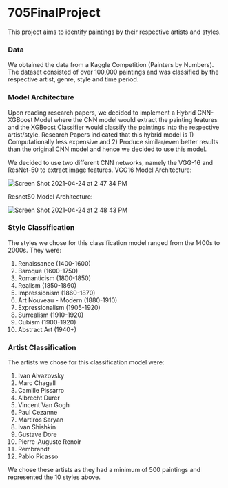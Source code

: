 # 705FinalProject

This project aims to identify paintings by their respective artists and styles. 


### Data

We obtained the data from a Kaggle Competition (Painters by Numbers). The dataset consisted of over 100,000 paintings and was classified by the respective artist, genre, style and time period. 


### Model Architecture

Upon reading research papers, we decided to implement a Hybrid CNN-XGBoost Model where the CNN model would extract the painting features and the XGBoost Classifier would classify the paintings into the respective artist/style. Research Papers indicated that this hybrid model is 1) Computationally less expensive and 2) Produce similar/even better results than the original CNN model and hence we decided to use this model. 

We decided to use two different CNN networks, namely the VGG-16 and ResNet-50 to extract image features.
VGG16 Model Architecture:

![Screen Shot 2021-04-24 at 2 47 34 PM](https://user-images.githubusercontent.com/30974949/115969656-02cb4a80-a50c-11eb-8fc4-37770e8d1ddf.png)

Resnet50 Model Architecture:

![Screen Shot 2021-04-24 at 2 48 43 PM](https://user-images.githubusercontent.com/30974949/115969686-2bebdb00-a50c-11eb-816d-80c472057601.png)
###


### Style Classification

The styles we chose for this classification model ranged from the 1400s to 2000s. They were:

1. Renaissance (1400-1600)
2. Baroque (1600-1750)
3. Romanticism (1800-1850)
4. Realism (1850-1860)
5. Impressionism (1860-1870)
6. Art Nouveau - Modern (1880-1910)
7. Expressionalism (1905-1920)
8. Surrealism (1910-1920)
9. Cubism (1900-1920)
10. Abstract Art (1940+)


### Artist Classification

The artists we chose for this classification model were:
1. Ivan Aivazovsky
2. Marc Chagall
3. Camille Pissarro
4. Albrecht Durer
5. Vincent Van Gogh
6. Paul Cezanne
7. Martiros Saryan
8. Ivan Shishkin
9. Gustave Dore
10. Pierre-Auguste Renoir
11. Rembrandt
12. Pablo Picasso

We chose these artists as they had a minimum of 500 paintings and represented the 10 styles above.

